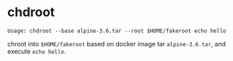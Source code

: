 chdroot
====

```
Usage: chdroot --base alpine-3.6.tar --root $HOME/fakeroot echo hello
```

chroot into `$HOME/fakeroot` based on docker image tar `alpine-3.6.tar`, and execute `echo hello`.
